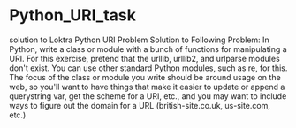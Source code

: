 # Python_URI_task
solution to Loktra Python URI Problem
Solution to Following Problem:
In Python, write a class or module with a bunch of functions for manipulating a URI. For this exercise, pretend that the urllib, urllib2, and urlparse modules don't exist. You can use other standard Python modules, such as re, for this. The focus of the class or module you write should be around usage on the web, so you'll want to have things that make it easier to update or append a querystring var, get the scheme for a URI, etc., and you may want to include ways to figure out the domain for a URL (british-site.co.uk, us-site.com, etc.)
